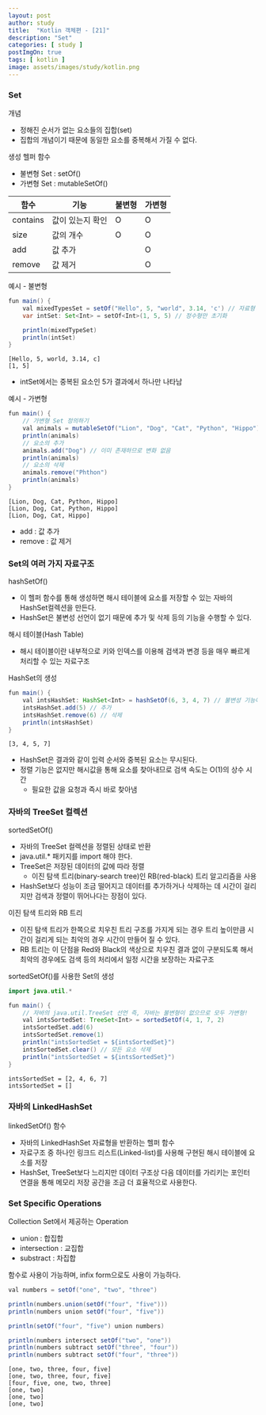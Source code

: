 ```yaml
---
layout: post
author: study
title:  "Kotlin 객체편 - [21]"
description: "Set"
categories: [ study ]
postImgOn: true
tags: [ kotlin ]
image: assets/images/study/kotlin.png
---
```


### Set

개념 
- 정해진 순서가 없는 요소들의 집합(set)
- 집합의 개념이기 때문에 동일한 요소를 중복해서 가질 수 없다.

생성 헬퍼 함수
- 불변형 Set : setOf()
- 가변형 Set : mutableSetOf()

| 함수 | 기능 | 불변형 | 가변형 | 
| -- | -- | -- | -- |
| contains | 값이 있는지 확인 | O | O |
| size | 값의 개수 | O | O |
| add | 값 추가 |  | O |
| remove | 값 제거 |  | O |


예시 - 불변형
```java
fun main() {
    val mixedTypesSet = setOf("Hello", 5, "world", 3.14, 'c') // 자료형 혼합 초기화
    var intSet: Set<Int> = setOf<Int>(1, 5, 5) // 정수형만 초기화

    println(mixedTypeSet)
    println(intSet)
}
```
```
[Hello, 5, world, 3.14, c]
[1, 5]
```
- intSet에서는 중복된 요소인 5가 결과에서 하나만 나타남

예시 - 가변형
```java
fun main() {
    // 가변형 Set 정의하기
    val animals = mutableSetOf("Lion", "Dog", "Cat", "Python", "Hippo")
    println(animals)
    // 요소의 추가
    animals.add("Dog") // 이미 존재하므로 변화 없음
    println(animals)
    // 요소의 삭제
    animals.remove("Phthon")
    println(animals)
}
```
```
[Lion, Dog, Cat, Python, Hippo]
[Lion, Dog, Cat, Python, Hippo]
[Lion, Dog, Cat, Hippo]
```
- add : 값 추가
- remove : 값 제거



### Set의 여러 가지 자료구조

hashSetOf()
- 이 헬퍼 함수를 통해 생성하면 해시 테이블에 요소를 저장할 수 있는 자바의 HashSet컬렉션을 만든다.
- HashSet은 불변성 선언이 없기 때문에 추가 및 삭제 등의 기능을 수행할 수 있다.

해시 테이블(Hash Table)
- 해시 테이블이란 내부적으로 키와 인덱스를 이용해 검색과 변경 등을 매우 빠르게 처리할 수 있는 자료구조

HashSet의 생성
```java
fun main() {
    val intsHashSet: HashSet<Int> = hashSetOf(6, 3, 4, 7) // 불변성 기능이 없음
    intsHashSet.add(5) // 추가
    intsHashSet.remove(6) // 삭제
    println(intsHashSet)
}
```
```
[3, 4, 5, 7]
```
- HashSet은 결과와 같이 입력 순서와 중복된 요소는 무시된다.
- 정렬 기능은 없지만 해시값을 통해 요소를 찾아내므로 검색 속도는 O(1)의 상수 시간
    - 필요한 값을 요청과 즉시 바로 찾아냄


### 자바의 TreeSet 컬렉션

sortedSetOf()
- 자바의 TreeSet 컬렉션을 정렬된 상태로 반환
- java.util.* 패키지를 import 해야 한다.
- TreeSet은 저장된 데이터의 값에 따라 정렬
    - 이진 탐색 트리(binary-search tree)인 RB(red-black) 트리 알고리즘을 사용
- HashSet보다 성능이 조금 떨어지고 데이터를 추가하거나 삭제하는 데 시간이 걸리지만 검색과 정렬이 뛰어나다는 장점이 있다.


이진 탐색 트리와 RB 트리
- 이진 탐색 트리가 한쪽으로 치우친 트리 구조를 가지게 되는 경우 트리 높이만큼 시간이 걸리게 되는 최악의 경우 시간이 만들어 질 수 있다.
- RB 트리는 이 단점을 Red와 Black의 색상으로 치우친 결과 없이 구분되도록 해서 최악의 경우에도 검색 등의 처리에서 일정 시간을 보장하는 자료구조

sortedSetOf()를 사용한 Set의 생성
```java
import java.util.*

fun main() {
    // 자바의 java.util.TreeSet 선언 즉, 자바는 불변형이 없으므로 모두 가변형!
    val intsSortedSet: TreeSet<Int> = sortedSetOf(4, 1, 7, 2)
    intsSortedSet.add(6)
    intsSortedSet.remove(1)
    println("intsSortedSet = ${intsSortedSet}")
    intsSortedSet.clear() // 모든 요소 삭제
    println("intsSortedSet = ${intsSortedSet}")
}
```
```
intsSortedSet = [2, 4, 6, 7]
intsSortedSet = []
```

### 자바의 LinkedHashSet
linkedSetOf() 함수
- 자바의 LinkedHashSet 자료형을 반환하는 헬퍼 함수
- 자료구조 중 하나인 링크드 리스트(Linked-list)를 사용해 구현된 해시 테이블에 요소를 저장
- HashSet, TreeSet보다 느리지만 데이터 구조상 다음 데이터를 가리키는 포인터 연결을 통해 메모리 저장 공간을 조금 더 효율적으로 사용한다.


### Set Specific Operations
Collection Set에서 제공하는 Operation

- union : 합집합
- intersection : 교집합
- substract : 차집합

함수로 사용이 가능하며, infix form으로도 사용이 가능하다.

```java
val numbers = setOf("one", "two", "three")

println(numbers.union(setOf("four", "five")))
println(numbers union setOf("four", "five"))

println(setOf("four", "five") union numbers)

println(numbers intersect setOf("two", "one"))
println(numbers subtract setOf("three", "four"))
println(numbers subtract setOf("four", "three"))
```
```
[one, two, three, four, five]
[one, two, three, four, five]
[four, five, one, two, three]
[one, two]
[one, two]
[one, two]
```
